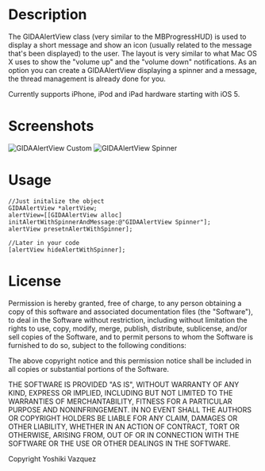 # Description

The GIDAAlertView class (very similar to the MBProgressHUD) is used to display a short message and show an icon (usually related to the message that's been displayed) to the user. The layout is very similar to what Mac OS X uses to show the "volume up" and the "volume down" notifications. As an option you can create a GIDAAlertView displaying a spinner and a message, the thread management is already done for you.

Currently supports iPhone, iPod and iPad hardware starting with iOS 5.

# Screenshots

![GIDAAlertView Custom]( http://cloud.github.com/downloads/ElDeveloper/GIDAAlertView/custom.png  )
![GIDAAlertView Spinner]( http://cloud.github.com/downloads/ElDeveloper/GIDAAlertView/spinner.png  )

# Usage

	//Just initalize the object
	GIDAAlertView *alertView;
	alertView=[[GIDAAlertView alloc] initAlertWithSpinnerAndMessage:@"GIDAAlertView Spinner"];
	alertView presetnAlertWithSpinner];

	//Later in your code
	[alertView hideAlertWithSpinner];

# License

Permission is hereby granted, free of charge, to any person obtaining
a copy of this software and associated documentation files (the
"Software"), to deal in the Software without restriction, including
without limitation the rights to use, copy, modify, merge, publish,
distribute, sublicense, and/or sell copies of the Software, and to
permit persons to whom the Software is furnished to do so, subject to
the following conditions:

The above copyright notice and this permission notice shall be
included in all copies or substantial portions of the Software.

THE SOFTWARE IS PROVIDED "AS IS", WITHOUT WARRANTY OF ANY KIND,
EXPRESS OR IMPLIED, INCLUDING BUT NOT LIMITED TO THE WARRANTIES OF
MERCHANTABILITY, FITNESS FOR A PARTICULAR PURPOSE AND
NONINFRINGEMENT. IN NO EVENT SHALL THE AUTHORS OR COPYRIGHT HOLDERS BE
LIABLE FOR ANY CLAIM, DAMAGES OR OTHER LIABILITY, WHETHER IN AN ACTION
OF CONTRACT, TORT OR OTHERWISE, ARISING FROM, OUT OF OR IN CONNECTION
WITH THE SOFTWARE OR THE USE OR OTHER DEALINGS IN THE SOFTWARE.

Copyright Yoshiki Vazquez
